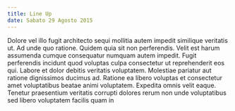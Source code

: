 ```yaml
---
title: Line Up
date: Sabato 29 Agosto 2015
---
```


Dolore vel illo fugit architecto sequi mollitia autem impedit similique veritatis ut. Ad unde quo ratione. Quidem quia sit non perferendis. Velit est harum assumenda cumque consequatur numquam autem impedit. Fugit perferendis incidunt quod voluptas culpa consectetur ut reprehenderit eos qui. Labore et dolor debitis veritatis voluptatem. Molestiae pariatur aut ratione dignissimos ducimus ad. Ratione ea libero voluptas et consectetur amet voluptatibus beatae animi voluptatem. Expedita omnis velit eaque. Tenetur praesentium veritatis corrupti dolores rerum non unde voluptatibus sed libero voluptatem facilis quam in
